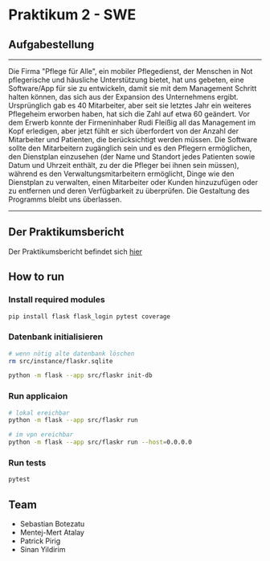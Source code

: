 # Praktikum 2 - SWE

## Aufgabestellung

---
Die Firma "Pflege für Alle", ein mobiler Pflegedienst, der Menschen in Not pflegerische und häusliche
Unterstützung bietet, hat uns gebeten, eine Software/App für sie zu entwickeln, damit sie mit dem
Management Schritt halten können, das sich aus der Expansion des Unternehmens ergibt.
Ursprünglich gab es 40 Mitarbeiter, aber seit sie letztes Jahr ein weiteres Pflegeheim erworben haben, hat sich
die Zahl auf etwa 60 geändert. Vor dem Erwerb konnte der Firmeninhaber Rudi Fleißig all das Management im
Kopf erledigen, aber jetzt fühlt er sich überfordert von der Anzahl der Mitarbeiter und Patienten, die
berücksichtigt werden müssen.
Die Software sollte den Mitarbeitern zugänglich sein und es den Pflegern ermöglichen, den Dienstplan
einzusehen (der Name und Standort jedes Patienten sowie Datum und Uhrzeit enthält, zu der die Pfleger bei
ihnen sein müssen), während es den Verwaltungsmitarbeitern ermöglicht, Dinge wie den Dienstplan zu
verwalten, einen Mitarbeiter oder Kunden hinzuzufügen oder zu entfernen und deren Verfügbarkeit zu
überprüfen.
Die Gestaltung des Programms bleibt uns überlassen.

---

## Der Praktikumsbericht

Der Praktikumsbericht befindet sich [hier](/docs/Pflegeplaner.md)

## How to run

### Install required modules
```sh
pip install flask flask_login pytest coverage
```

### Datenbank initialisieren
```sh
# wenn nötig alte datenbank löschen
rm src/instance/flaskr.sqlite

python -m flask --app src/flaskr init-db
```

### Run applicaion
```sh
# lokal ereichbar
python -m flask --app src/flaskr run

# im vpn ereichbar
python -m flask --app src/flaskr run --host=0.0.0.0
```

### Run tests
```sh
pytest
```

## Team

- Sebastian Botezatu
- Mentej-Mert Atalay
- Patrick Pirig
- Sinan Yildirim
